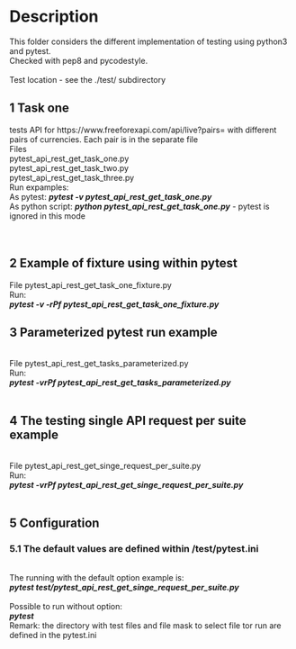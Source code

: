 <h1>Description</h1>
This folder considers the different implementation of testing using python3 and pytest. </br>
Checked with pep8 and pycodestyle.</br>
</br>
Test location - see the ./test/ subdirectory
</br>
<h2>1 Task one</h2>
 tests API for https://www.freeforexapi.com/api/live?pairs= with different pairs of currencies. Each pair is in the separate file</br>
Files</br>
pytest_api_rest_get_task_one.py</br>
pytest_api_rest_get_task_two.py</br>
pytest_api_rest_get_task_three.py</br>
Run expamples:</br>
As pytest: <b><i>pytest -v pytest_api_rest_get_task_one.py</b></i></br>
As python script: <b><i>python pytest_api_rest_get_task_one.py</b></i> - pytest is ignored in this mode</br>
</br>
</br>
<h2>2 Example of fixture using within pytest</h2>
File pytest_api_rest_get_task_one_fixture.py</br>
Run:</br>
<b><i>pytest -v -rPf pytest_api_rest_get_task_one_fixture.py</b></i>
</br>
<h2>3 Parameterized pytest run example</h2></br>
File pytest_api_rest_get_tasks_parameterized.py</br>
Run:</br>
<b><i>pytest -vrPf pytest_api_rest_get_tasks_parameterized.py</b></i></br>
</br>
<h2>4 The testing single API request per suite example</h2></br>
File pytest_api_rest_get_singe_request_per_suite.py</br>
Run:</br>
<b><i>pytest -vrPf pytest_api_rest_get_singe_request_per_suite.py</b></i></br>
</br>
<h2>5 Configuration</h2>
<h3>5.1 The default values are defined within /test/pytest.ini</h3></br> 
The running with the default option example is:</br> 
<b><i>pytest test/pytest_api_rest_get_singe_request_per_suite.py</b></i></br></br>  
Possible to run without option:</br>  
<b><i>pytest</b></i> </br> 
Remark: the directory with test files and file mask to select file tor run are defined in the pytest.ini <br>
